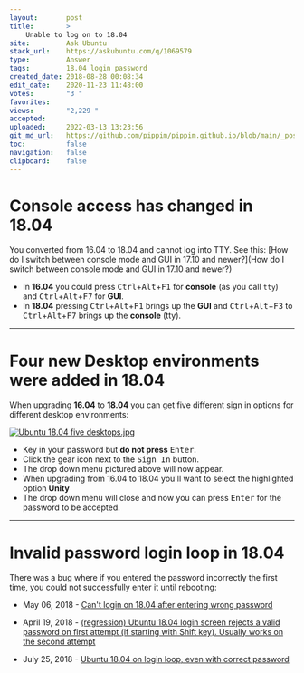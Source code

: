 ```yaml
---
layout:       post
title:        >
    Unable to log on to 18.04
site:         Ask Ubuntu
stack_url:    https://askubuntu.com/q/1069579
type:         Answer
tags:         18.04 login password
created_date: 2018-08-28 00:08:34
edit_date:    2020-11-23 11:48:00
votes:        "3 "
favorites:    
views:        "2,229 "
accepted:     
uploaded:     2022-03-13 13:23:56
git_md_url:   https://github.com/pippim/pippim.github.io/blob/main/_posts/2018/2018-08-28-Unable-to-log-on-to-18.04.md
toc:          false
navigation:   false
clipboard:    false
---
```


# Console access has changed in 18.04

You converted from 16.04 to 18.04 and cannot log into TTY. See this: [How do I switch between console mode and GUI in 17.10 and newer?](How do I switch between console mode and GUI in 17.10 and newer?)

- In **16.04** you could press <kbd>Ctrl</kbd>+<kbd>Alt</kbd>+<kbd>F1</kbd> for **console** (as you call `tty`) and <kbd>Ctrl</kbd>+<kbd>Alt</kbd>+<kbd>F7</kbd> for **GUI**.
- In **18.04** pressing <kbd>Ctrl</kbd>+<kbd>Alt</kbd>+<kbd>F1</kbd> brings up the **GUI** and <kbd>Ctrl</kbd>+<kbd>Alt</kbd>+<kbd>F3</kbd> to <kbd>Ctrl</kbd>+<kbd>Alt</kbd>+<kbd>F7</kbd> brings up the **console** (tty).


----------

# Four new Desktop environments were added in 18.04

When upgrading **16.04** to **18.04** you can get five different sign in options for different desktop environments:

[![Ubuntu 18.04 five desktops.jpg][1]][1]

- Key in your password but **do not press** <kbd>Enter</kbd>.
- Click the gear icon next to the <kbd>Sign In</kbd> button.
- The drop down menu pictured above will now appear.
- When upgrading from 16.04 to 18.04 you'll want to select the highlighted option **Unity**
- The drop down menu will close and now you can press <kbd>Enter</kbd> for the password to be accepted.


----------

# Invalid password login loop in 18.04

There was a bug where if you entered the password incorrectly the first time, you could not successfully enter it until rebooting:

- May 06, 2018 - [Can't login on 18.04 after entering wrong password][2]
- April 19, 2018 - [(regression) Ubuntu 18.04 login screen rejects a valid password on first attempt (if starting with Shift key). Usually works on the second attempt][3]
- July 25, 2018 - [Ubuntu 18.04 on login loop, even with correct password][4]


  [1]: https://i.stack.imgur.com/EG0an.jpg
  [2]: https://bugs.launchpad.net/ubuntu/+source/gdm3/+bug/1769416
  [3]: https://bugs.launchpad.net/ubuntu/+source/gnome-shell/+bug/1765261
  [4]: https://askubuntu.com/questions/1059458/ubuntu-18-04-on-login-loop-even-with-correct-password
